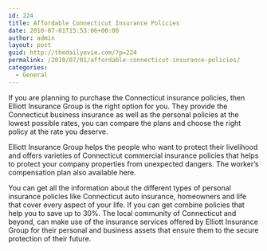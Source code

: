 ```yaml
---
id: 224
title: Affordable Connecticut Insurance Policies
date: 2010-07-01T15:53:06+00:00
author: admin
layout: post
guid: http://thedailyevie.com/?p=224
permalink: /2010/07/01/affordable-connecticut-insurance-policies/
categories:
  - General
---
```

If you are planning to purchase the Connecticut insurance policies, then Elliott Insurance Group is the right option for you. They provide the Connecticut business insurance as well as the personal policies at the lowest possible rates, you can compare the plans and choose the right policy at the rate you deserve.

Elliott Insurance Group helps the people who want to protect their livelihood and offers varieties of Connecticut commercial insurance policies that helps to protect your company properties from unexpected dangers. The worker&#8217;s compensation plan also available here.

You can get all the information about the different types of personal insurance policies like Connecticut auto insurance, homeowners and life that cover every aspect of your life. If you can get combine policies that help you to save up to 30%. The local community of Connecticut and beyond, can make use of the insurance services offered by Elliott Insurance Group for their personal and business assets that ensure them to the secure protection of their future.
